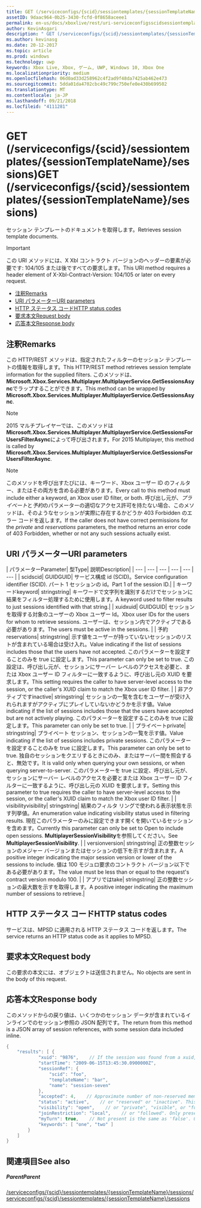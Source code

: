 ```yaml
---
title: GET (/serviceconfigs/{scid}/sessiontemplates/{sessionTemplateName}/sessions)
assetID: 9daac964-0b25-3430-fcfd-0f8658aceee1
permalink: en-us/docs/xboxlive/rest/uri-serviceconfigsscidsessiontemplatessessiontemplatenamesessionsget.html
author: KevinAsgari
description: " GET (/serviceconfigs/{scid}/sessiontemplates/{sessionTemplateName}/sessions)"
ms.author: kevinasg
ms.date: 20-12-2017
ms.topic: article
ms.prod: windows
ms.technology: uwp
keywords: Xbox Live, Xbox, ゲーム, UWP, Windows 10, Xbox One
ms.localizationpriority: medium
ms.openlocfilehash: 06d0ad33d258962c4f2ad9f48da7425ab462e473
ms.sourcegitcommit: 5dda01da4702cbc49c799c750efe0e430b699502
ms.translationtype: MT
ms.contentlocale: ja-JP
ms.lasthandoff: 09/21/2018
ms.locfileid: "4111281"
---
```

# <a name="get-serviceconfigsscidsessiontemplatessessiontemplatenamesessions"></a><span data-ttu-id="ce291-104">GET (/serviceconfigs/{scid}/sessiontemplates/{sessionTemplateName}/sessions)</span><span class="sxs-lookup"><span data-stu-id="ce291-104">GET (/serviceconfigs/{scid}/sessiontemplates/{sessionTemplateName}/sessions)</span></span>
<span data-ttu-id="ce291-105">セッション テンプレートのドキュメントを取得します。</span><span class="sxs-lookup"><span data-stu-id="ce291-105">Retrieves session template documents.</span></span>

> [!IMPORTANT]
> <span data-ttu-id="ce291-106">この URI メソッドには、X Xbl コントラクト バージョンのヘッダーの要素が必要です: 104/105 または後ですべての要求します。</span><span class="sxs-lookup"><span data-stu-id="ce291-106">This URI method requires a header element of X-Xbl-Contract-Version: 104/105 or later on every request.</span></span>

  * [<span data-ttu-id="ce291-107">注釈</span><span class="sxs-lookup"><span data-stu-id="ce291-107">Remarks</span></span>](#ID4ET)
  * [<span data-ttu-id="ce291-108">URI パラメーター</span><span class="sxs-lookup"><span data-stu-id="ce291-108">URI parameters</span></span>](#ID4EKB)
  * [<span data-ttu-id="ce291-109">HTTP ステータス コード</span><span class="sxs-lookup"><span data-stu-id="ce291-109">HTTP status codes</span></span>](#ID4EXB)
  * [<span data-ttu-id="ce291-110">要求本文</span><span class="sxs-lookup"><span data-stu-id="ce291-110">Request body</span></span>](#ID4EAC)
  * [<span data-ttu-id="ce291-111">応答本文</span><span class="sxs-lookup"><span data-stu-id="ce291-111">Response body</span></span>](#ID4EKC)

<a id="ID4ET"></a>


## <a name="remarks"></a><span data-ttu-id="ce291-112">注釈</span><span class="sxs-lookup"><span data-stu-id="ce291-112">Remarks</span></span>

<span data-ttu-id="ce291-113">この HTTP/REST メソッドは、指定されたフィルターのセッション テンプレートの情報を取得します。</span><span class="sxs-lookup"><span data-stu-id="ce291-113">This HTTP/REST method retrieves session template information for the supplied filters.</span></span> <span data-ttu-id="ce291-114">このメソッドは、 **Microsoft.Xbox.Services.Multiplayer.MultiplayerService.GetSessionsAsync**でラップすることができます。</span><span class="sxs-lookup"><span data-stu-id="ce291-114">This method can be wrapped by **Microsoft.Xbox.Services.Multiplayer.MultiplayerService.GetSessionsAsync**.</span></span>


> [!NOTE] 
> <span data-ttu-id="ce291-115">2015 マルチプレイヤーでは、このメソッドは<b>Microsoft.Xbox.Services.Multiplayer.MultiplayerService.GetSessionsForUsersFilterAsync</b>によって呼び出されます。</span><span class="sxs-lookup"><span data-stu-id="ce291-115">For 2015 Multiplayer, this method is called by <b>Microsoft.Xbox.Services.Multiplayer.MultiplayerService.GetSessionsForUsersFilterAsync</b>.</span></span>  



> [!NOTE] 
> <span data-ttu-id="ce291-116">このメソッドを呼び出すたびには、キーワード、Xbox ユーザー ID のフィルター、またはその両方を含める必要があります。</span><span class="sxs-lookup"><span data-stu-id="ce291-116">Every call to this method must include either a keyword, an Xbox user ID filter, or both.</span></span> <span data-ttu-id="ce291-117">呼び出し元が、<i>プライベート</i>と<i>予約</i>のパラメーターの適切なアクセス許可を持たない場合、このメソッドは、そのようなセッションが実際に存在するかどうか 403 Forbidden のエラー コードを返します。</span><span class="sxs-lookup"><span data-stu-id="ce291-117">If the caller does not have correct permissions for the <i>private</i> and <i>reservations</i> parameters, the method returns an error code of 403 Forbidden, whether or not any such sessions actually exist.</span></span>  


<a id="ID4EKB"></a>


## <a name="uri-parameters"></a><span data-ttu-id="ce291-118">URI パラメーター</span><span class="sxs-lookup"><span data-stu-id="ce291-118">URI parameters</span></span>

| <span data-ttu-id="ce291-119">パラメーター</span><span class="sxs-lookup"><span data-stu-id="ce291-119">Parameter</span></span>| <span data-ttu-id="ce291-120">型</span><span class="sxs-lookup"><span data-stu-id="ce291-120">Type</span></span>| <span data-ttu-id="ce291-121">説明</span><span class="sxs-lookup"><span data-stu-id="ce291-121">Description</span></span>|
| --- | --- | --- | --- | --- | --- |
| <span data-ttu-id="ce291-122">scid</span><span class="sxs-lookup"><span data-stu-id="ce291-122">scid</span></span>| <span data-ttu-id="ce291-123">GUID</span><span class="sxs-lookup"><span data-stu-id="ce291-123">GUID</span></span>| <span data-ttu-id="ce291-124">サービス構成 id (SCID)。</span><span class="sxs-lookup"><span data-stu-id="ce291-124">Service configuration identifier (SCID).</span></span> <span data-ttu-id="ce291-125">パート 1 セッションの id。</span><span class="sxs-lookup"><span data-stu-id="ce291-125">Part 1 of the session ID.</span></span>|
| <span data-ttu-id="ce291-126">キーワード</span><span class="sxs-lookup"><span data-stu-id="ce291-126">keyword</span></span>| <span data-ttu-id="ce291-127">string</span><span class="sxs-lookup"><span data-stu-id="ce291-127">string</span></span>| <span data-ttu-id="ce291-128">キーワードで文字列を識別するだけでセッションに結果をフィルター処理するために使用します。</span><span class="sxs-lookup"><span data-stu-id="ce291-128">A keyword used to filter results to just sessions identified with that string.</span></span>|
| <span data-ttu-id="ce291-129">xuid</span><span class="sxs-lookup"><span data-stu-id="ce291-129">xuid</span></span>| <span data-ttu-id="ce291-130">GUID</span><span class="sxs-lookup"><span data-stu-id="ce291-130">GUID</span></span>| <span data-ttu-id="ce291-131">セッションを取得する対象のユーザーの Xbox ユーザー Id。</span><span class="sxs-lookup"><span data-stu-id="ce291-131">Xbox user IDs for the users for whom to retrieve sessions.</span></span> <span data-ttu-id="ce291-132">ユーザーは、セッション内でアクティブである必要があります。</span><span class="sxs-lookup"><span data-stu-id="ce291-132">The users must be active in the sessions.</span></span> |
| <span data-ttu-id="ce291-133">予約</span><span class="sxs-lookup"><span data-stu-id="ce291-133">reservations</span></span>| <span data-ttu-id="ce291-134">string</span><span class="sxs-lookup"><span data-stu-id="ce291-134">string</span></span>| <span data-ttu-id="ce291-135">示す値をユーザーが持っていないセッションのリストが含まれている場合は受け入れ。</span><span class="sxs-lookup"><span data-stu-id="ce291-135">Value indicating if the list of sessions includes those that the users have not accepted.</span></span> <span data-ttu-id="ce291-136">このパラメーターを設定することのみを true に設定します。</span><span class="sxs-lookup"><span data-stu-id="ce291-136">This parameter can only be set to true.</span></span> <span data-ttu-id="ce291-137">この設定は、呼び出し元が、セッションにサーバー レベルのアクセスを必要と、または Xbox ユーザー ID フィルターに一致するように、呼び出し元の XUID を要求します。</span><span class="sxs-lookup"><span data-stu-id="ce291-137">This setting requires the caller to have server-level access to the session, or the caller's XUID claim to match the Xbox user ID filter.</span></span> |
| <span data-ttu-id="ce291-138">非アクティブです</span><span class="sxs-lookup"><span data-stu-id="ce291-138">inactive</span></span>| <span data-ttu-id="ce291-139">string</span><span class="sxs-lookup"><span data-stu-id="ce291-139">string</span></span>| <span data-ttu-id="ce291-140">セッションの一覧を含むをユーザーが受け入れられますがアクティブにプレイしていないかどうかを示す値。</span><span class="sxs-lookup"><span data-stu-id="ce291-140">Value indicating if the list of sessions includes those that the users have accepted but are not actively playing.</span></span> <span data-ttu-id="ce291-141">このパラメーターを設定することのみを true に設定します。</span><span class="sxs-lookup"><span data-stu-id="ce291-141">This parameter can only be set to true.</span></span> |
| <span data-ttu-id="ce291-142">プライベート</span><span class="sxs-lookup"><span data-stu-id="ce291-142">private</span></span>| <span data-ttu-id="ce291-143">string</span><span class="sxs-lookup"><span data-stu-id="ce291-143">string</span></span>| <span data-ttu-id="ce291-144">プライベート セッション、セッションの一覧を示す値。</span><span class="sxs-lookup"><span data-stu-id="ce291-144">Value indicating if the list of sessions includes private sessions.</span></span> <span data-ttu-id="ce291-145">このパラメーターを設定することのみを true に設定します。</span><span class="sxs-lookup"><span data-stu-id="ce291-145">This parameter can only be set to true.</span></span> <span data-ttu-id="ce291-146">独自のセッションをクエリするときにのみ、またはサーバー間を照会すると、無効です。</span><span class="sxs-lookup"><span data-stu-id="ce291-146">It is valid only when querying your own sessions, or when querying server-to-server.</span></span> <span data-ttu-id="ce291-147">このパラメーターを true に設定、呼び出し元が、セッションにサーバー レベルのアクセスを必要とまたは Xbox ユーザー ID フィルターに一致するように、呼び出し元の XUID を要求します。</span><span class="sxs-lookup"><span data-stu-id="ce291-147">Setting this parameter to true requires the caller to have server-level access to the session, or the caller's XUID claim to match the Xbox user ID filter.</span></span> |
| <span data-ttu-id="ce291-148">visibility</span><span class="sxs-lookup"><span data-stu-id="ce291-148">visibility</span></span>| <span data-ttu-id="ce291-149">string</span><span class="sxs-lookup"><span data-stu-id="ce291-149">string</span></span>| <span data-ttu-id="ce291-150">結果のフィルタ リングで使われる表示状態を示す列挙値。</span><span class="sxs-lookup"><span data-stu-id="ce291-150">An enumeration value indicating visibility status used in filtering results.</span></span> <span data-ttu-id="ce291-151">現在このパラメーターのみに設定できます開くを開いているセッションを含めます。</span><span class="sxs-lookup"><span data-stu-id="ce291-151">Currently this parameter can only be set to Open to include open sessions.</span></span> <span data-ttu-id="ce291-152"><b>MultiplayerSessionVisibility</b>を参照してください。</span><span class="sxs-lookup"><span data-stu-id="ce291-152">See <b>MultiplayerSessionVisibility</b>.</span></span> |
| <span data-ttu-id="ce291-153">version</span><span class="sxs-lookup"><span data-stu-id="ce291-153">version</span></span>| <span data-ttu-id="ce291-154">string</span><span class="sxs-lookup"><span data-stu-id="ce291-154">string</span></span>| <span data-ttu-id="ce291-155">正の整数セッションのメジャー バージョンまたはセッションの低下を示すが含まれます。</span><span class="sxs-lookup"><span data-stu-id="ce291-155">A positive integer indicating the major session version or lower of the sessions to include.</span></span> <span data-ttu-id="ce291-156">値は 100 モジュロ要求のコントラクト バージョン以下である必要があります。</span><span class="sxs-lookup"><span data-stu-id="ce291-156">The value must be less than or equal to the request's contract version modulo 100.</span></span> |
| <span data-ttu-id="ce291-157">アプリでは</span><span class="sxs-lookup"><span data-stu-id="ce291-157">take</span></span>| <span data-ttu-id="ce291-158">string</span><span class="sxs-lookup"><span data-stu-id="ce291-158">string</span></span>| <span data-ttu-id="ce291-159">正の整数セッションの最大数を示すを取得します。</span><span class="sxs-lookup"><span data-stu-id="ce291-159">A positive integer indicating the maximum number of sessions to retrieve.</span></span>|

<a id="ID4EXB"></a>


## <a name="http-status-codes"></a><span data-ttu-id="ce291-160">HTTP ステータス コード</span><span class="sxs-lookup"><span data-stu-id="ce291-160">HTTP status codes</span></span>
<span data-ttu-id="ce291-161">サービスは、MPSD に適用される HTTP ステータス コードを返します。</span><span class="sxs-lookup"><span data-stu-id="ce291-161">The service returns an HTTP status code as it applies to MPSD.</span></span>  
<a id="ID4EAC"></a>


## <a name="request-body"></a><span data-ttu-id="ce291-162">要求本文</span><span class="sxs-lookup"><span data-stu-id="ce291-162">Request body</span></span>

<span data-ttu-id="ce291-163">この要求の本文には、オブジェクトは送信されません。</span><span class="sxs-lookup"><span data-stu-id="ce291-163">No objects are sent in the body of this request.</span></span>

<a id="ID4EKC"></a>


## <a name="response-body"></a><span data-ttu-id="ce291-164">応答本文</span><span class="sxs-lookup"><span data-stu-id="ce291-164">Response body</span></span>

<span data-ttu-id="ce291-165">このメソッドからの戻り値は、いくつかのセッション データが含まれているインラインでのセッション参照の JSON 配列です。</span><span class="sxs-lookup"><span data-stu-id="ce291-165">The return from this method is a JSON array of session references, with some session data included inline.</span></span>


```cpp
{
    "results": [ {
            "xuid": "9876",    // If the session was found from a xuid, that xuid.
            "startTime": "2009-06-15T13:45:30.0900000Z",
            "sessionRef": {
                "scid": "foo",
                "templateName": "bar",
                "name": "session-seven"
            },
            "accepted": 4,    // Approximate number of non-reserved members.
            "status": "active",    // or "reserved" or "inactive". This is the state of the user in the session, not the session itself. Only present if the session was found using a xuid.
            "visibility": "open",    // or "private", "visible", or "full"
            "joinRestriction": "local",    // or "followed". Only present if 'visibility' is "open" or "full" and the session has a join restriction.
            "myTurn": true,    // Not present is the same as 'false'. Only present if the session was found using a xuid.
            "keywords": [ "one", "two" ]
        }
    ]
}

```


<a id="ID4EUC"></a>


## <a name="see-also"></a><span data-ttu-id="ce291-166">関連項目</span><span class="sxs-lookup"><span data-stu-id="ce291-166">See also</span></span>

<a id="ID4EWC"></a>


##### <a name="parent"></a><span data-ttu-id="ce291-167">Parent</span><span class="sxs-lookup"><span data-stu-id="ce291-167">Parent</span></span>

[<span data-ttu-id="ce291-168">/serviceconfigs/{scid}/sessiontemplates/{sessionTemplateName}/sessions</span><span class="sxs-lookup"><span data-stu-id="ce291-168">/serviceconfigs/{scid}/sessiontemplates/{sessionTemplateName}/sessions</span></span>](uri-serviceconfigsscidsessiontemplatessessiontemplatenamesessions.md)
